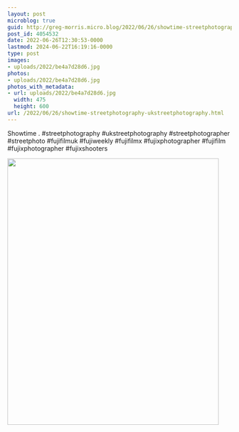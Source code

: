 ```yaml
---
layout: post
microblog: true
guid: http://greg-morris.micro.blog/2022/06/26/showtime-streetphotography-ukstreetphotography.html
post_id: 4054532
date: 2022-06-26T12:30:53-0000
lastmod: 2024-06-22T16:19:16-0000
type: post
images:
- uploads/2022/be4a7d28d6.jpg
photos:
- uploads/2022/be4a7d28d6.jpg
photos_with_metadata:
- url: uploads/2022/be4a7d28d6.jpg
  width: 475
  height: 600
url: /2022/06/26/showtime-streetphotography-ukstreetphotography.html
---
```

Showtime
.
#streetphotography #ukstreetphotography #streetphotographer #streetphoto 
#fujifilmuk #fujiweekly #fujifilmx #fujixphotographer #fujifilm #fujixphotographer #fujixshooters

<img src="uploads/2022/be4a7d28d6.jpg" width="475" height="600" alt="">
